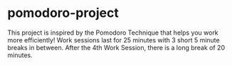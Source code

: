 # pomodoro-project
This project is inspired by the Pomodoro Technique that helps you work more efficiently! Work sessions last for 25 minutes with 3 short 5 minute breaks in between. After the 4th Work Session, there is a long break of 20 minutes.
